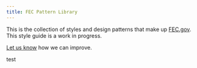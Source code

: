 ```yaml
---
title: FEC Pattern Library
---
```


This is the collection of styles and design patterns that make up <a href="https://www.fec.gov">FEC.gov</a>. This style guide is a work in progress.

<a href="https://github.com/18f/fec-style/issues">Let us know</a> how we can improve.

<span class="t-small">test</span>

